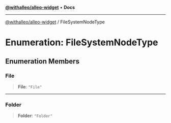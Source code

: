 [**@withalleo/alleo-widget**](../README.md) • **Docs**

***

[@withalleo/alleo-widget](../globals.md) / FileSystemNodeType

# Enumeration: FileSystemNodeType

## Enumeration Members

### File

> **File**: `"File"`

***

### Folder

> **Folder**: `"Folder"`
